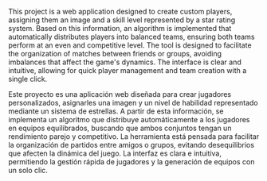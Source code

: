 This project is a web application designed to create custom players, assigning them an image and a skill level represented by a star rating system. Based on this information, an algorithm is implemented that automatically distributes players into balanced teams, ensuring both teams perform at an even and competitive level. The tool is designed to facilitate the organization of matches between friends or groups, avoiding imbalances that affect the game's dynamics.
The interface is clear and intuitive, allowing for quick player management and team creation with a single click.

Este proyecto es una aplicación web diseñada para crear jugadores personalizados, asignarles una imagen y un nivel de habilidad representado mediante un sistema de estrellas. 
A partir de esta información, se implementa un algoritmo que distribuye automáticamente a los jugadores en equipos equilibrados, buscando que ambos conjuntos tengan un rendimiento parejo y competitivo. La herramienta está pensada para facilitar la organización de partidos entre amigos o grupos, evitando desequilibrios que afecten la dinámica del juego. 
La interfaz es clara e intuitiva, permitiendo la gestión rápida de jugadores y la generación de equipos con un solo clic. 
